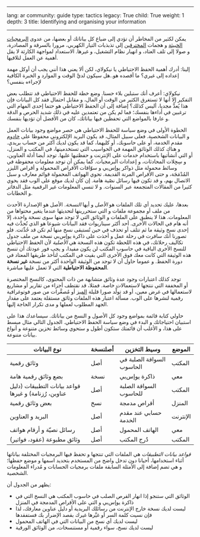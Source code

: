 

---

lang: ar
community: guide
type: tactics
legacy: True
child: True
weight: 1
depth: 3
title: Identifying and organising your information

---

<p>يمكن لكثير من المخاطر أن تؤدي إلى ضياع كل بياناتك أو&nbsp;بعضها، من عدوى <a href="/ar/glossary#malware">البرمجيات الخبيثة</a> و&nbsp;هجمات <a href="/ar/glossary#hacker">المخترقين</a> إلى تذبذبات التيار الكهربي، مرورا بالسرقة و&nbsp;المصادرة، و&nbsp;صولا إلى تلف العتاد، و&nbsp;انهيار نظام التشغيل، و&nbsp;غيرها. الاستعداد لمواجهة الكارثة لا يقل أهمية عن العمل لتلافيها.</p>

<div class="backgroundscenario">
<p><span class="actorname">إلينا</span>: أدرك أهمية الحفظ الاحتياطي يا نيكولاي، لكن ألا يعني هذا أنني يجب أن أوكل مهمة إعداده إلى غيري؟ ما أقصده هو..هل سيكون لديَّ الوقت و&nbsp;الموارد و&nbsp;الخبرة الكافية لإجراءه بنفسي؟</p>

<p><span class="actorname">نيكولاي</span>: أعرف أنك ستبلين بلاء حسنا. وضع خطة للحفظ الاحتياطي قد تتطلب بعض التفكير إلا أنها لا تستغرق الكثير من الوقت أو&nbsp;المال، و&nbsp;مقابل احتمال فقد كل البيانات فإن هذا يُعدُّ مجديا، أليس كذلك؟ إضافة إلى أن الحفظ الاحتياطي هو حتما إحدى المهام التي ترغبين في أداءها بنفسك؛ فما لم يكن من تعتمدين عليه في ذلك شديد الحرص و&nbsp;الدقة و&nbsp;عارفا بالمواضع التي تحفظين فيها بياناتك، كان من الأفضل أن تؤديها بنفسك.</p>
</div>

<p>الخطوة الأولى في وضع سياسة للحفظ الاحتياطي هي حصر مواضع وجود بيانات العمل و&nbsp;البيانات الشخصية. فعلى سبيل المثال، قد يكون البريد الإلكتروني محفوظا على <a href="/ar/glossary#server">خادوم</a> مقدم الخدمة، أو&nbsp;على حاسوبك، أو&nbsp;كليهما، كما قد يكون لديك أكثر من حساب بريدي. و&nbsp;هناك كذلك الوثائق المهمة في الحواسيب التي تستخدمينها، في المكتب و&nbsp;المنزل، أو&nbsp;التي أنشأتيها باستخدام خدمات على الإنترنت و&nbsp;حفظتيها عليها. توجد أيضا أدلة العناوين، و&nbsp;سِجِلات المحادثات، و&nbsp;إعدادات البرمجيات. كما يمكن أن توجد معلومات محفوظة في وسائط محمولة مثل ذواكر يو‌إس‌بي و&nbsp;سوّاقات الأقراص المحمولة و&nbsp;أقراص الليزر المُدْمَجَة، و&nbsp;حتى الأقراص المرنة القديمة. تحوي الهواتف المحمولة قوائم معارف و&nbsp;سبل الاتصال بهم، و&nbsp;قد تكون فيها رسائل نصّية هامة. إن كان لديك موقع على الوب فقد يحوي كثيرا من المقالات المتجمعة عبر السنوات. و&nbsp;لا تنسي المعلومات غير الرقمية مثل الدفاتر و&nbsp;الخطابات.</p>

<p>بعدها، عليك تحديد أي تلك الملفات هو <em>الأصل</em> و&nbsp;أيها <em>النسخة</em>. الأصل هو الإصدارة الأحدث من ملف أو&nbsp;مجموعة ملفات و&nbsp;التي ستحررينها لتحديثها عندما يتغير محتواها من المعلومات. هذا لا ينطبق على الملفات و&nbsp;الوثائق التي لا توجد منها سوى نسخة واحدة، إلا أنه هام في الحالات الأخرى. أحد أكثر سيناريوات فقد البيانات شيوعا هو الذي تُحدَّث فيه إحدى نسخ وثيقة ما ثم تتلف أو&nbsp;تحذف في حين تُستبقى نسخ منها لم تكن قد حُدِّثت. فلو تصورنا أنك سافرت في رحلة عمل و&nbsp;أخذت على ذاكرة يو‌إس‌بي نسخة من ملف جدول تكاليف رحلاتك، في هذه اللحظة تكون هذه النسخة هي <em>الأصلية</em> لأن الحفظ الاحتياطي للنسخ الأخرى الباقية في حاسوب المكتب لن يكون مفيدا، و&nbsp;يجب فور عودتك أن تنسخ هذه الوثيقة التي كانت معك فوق الأخرى التي بقيت في المكتب لتأخذ طريقها المعتاد في دورة الحفظ. و&nbsp;عموما حاول أن لا توجد من الوثيقة الواحدة أكثر من نسخة <strong>غير نسخة المحفوظة الاحتياطية</strong> التي لا تعمل عليها مباشرة.</p>

<p>توجد كذلك اعتبارات وجود عدة وثائق متشابهة من ذات المحتوى، كالنسخ المختصرة أو&nbsp;المخففة التي ننتجها لاستعمالات خاصة. فمثلا، قد نقتطف أجزاء من تقارير أو&nbsp;مشاريع لاستعمالها في غرض معين، أو&nbsp;قد تولِّد صورا قليلة <a href="/ar/glossary#resolution">الميز</a> أو&nbsp;مُصغَّرات من صور فوتوغرافية رقمية لنشرها على الوب. مسألة اعتبار هذه الملفات وثائق مستقلة يعتمد على مقدار الجهد المطلوب لعملها و&nbsp;مدى تكرار الحاجة إليها.</p>

<p>حاولي كتابة قائمة بمواضع وجود كل الأصول و&nbsp;النسخ من بياناتك. سيساعدك هذا على استبيان احتياجاتك و&nbsp;البدء في وضع سياسة الحفظ الاحتياطي. الجدول التالي مثال مبسط على هذا، و&nbsp;الأغلب أن قائمتك ستكون أطول و&nbsp;ستحوي وسائط تخزين متنوعة و&nbsp;أنواع بيانات متنوعة.</p>

<table id="backup">
	<thead>
		<tr>
			<th>نوع البيانات</th>
			<th>أصلنسخة</th>
			<th>وسيط التخزين</th>
			<th>الموضع</th>
		</tr>
	</thead>
	<tbody>
		<tr>
			<td>وثائق رقمية</td>
			<td>أصل</td>
			<td>السواقة الصلبة في الحاسوب</td>
			<td>المكتب</td>
		</tr>
		<tr>
			<td>بضع وثائق رقمية هامة</td>
			<td>نسخة</td>
			<td>ذاكرة يو‌إس‌بي</td>
			<td>معي</td>
		</tr>
		<tr>
			<td>قواعد بيانات التطبيقات (دليل عناوين، رُزنامة) و&nbsp;غيرها</td>
			<td>أصل</td>
			<td>السواقة الصلبة للحاسوب</td>
			<td>المكتب</td>
		</tr>
		<tr>
			<td>بعض وثائق رقمية</td>
			<td>نسخ</td>
			<td>أقراص مدمجة</td>
			<td>المنزل</td>
		</tr>
		<tr>
			<td>البريد و&nbsp;العناوين</td>
			<td>أصل</td>
			<td>حسابي عند مقدم الخدمة</td>
			<td>الإنترنت</td>
		</tr>
		<tr>
			<td>رسائل نصيّة و&nbsp;أرقام هواتف</td>
			<td>أصل</td>
			<td>الهاتف المحمول</td>
			<td>معي</td>
		</tr>
		<tr>
			<td>وثائق مطبوعة (عقود، فواتير)</td>
			<td>أصل</td>
			<td>دُرج المكتب</td>
			<td>المكتب</td>
		</tr>
	</tbody>
</table>

<p><em>قواعد بيانات التطبيقات</em> هي الملفات التي تنتجها و&nbsp;تحفظ فيها البرمجيات المختلفة بياناتها أثناء استخدامها، أحيانا دون تدخل واضح من المستخدم بتحديد اسمها و&nbsp;موضع حفظها؛ و&nbsp;هي تضم إضافة إلى الأمثلة السابقة ملفات برمجيات الحسابات و&nbsp;مُدراء المعلومات الشخصية.</p>

<p>يظهر من الجدول أن:</p>

<ul>
	<li>الوثائق التي ستنجو إذا انهار القرص الصلب في حاسوب المكتب هي النسخ التي في ذاكرة يو‌إس‌بي و&nbsp;التي على الأقراص المدمجة في المنزل</li>
	<li>ليست لديك نسخة خارج الإنترنت من رسائلك البريدية أو&nbsp;دليل عناوين معارفك، لذا فإن نسيت كلمة السر أو&nbsp;غيَّرها غيرك بقصد الإضرار بك فستفقدها</li>
	<li>ليست لديك أي نسخ من البيانات التي في الهاتف المحمول</li>
	<li>ليست لديك نسخ، سواء رقمية أو&nbsp;مستنسخات، من الوثائق الورقية</li>
</ul>


